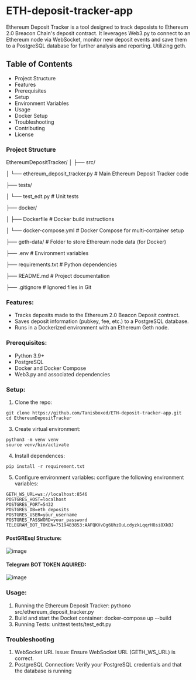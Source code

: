 # ETH-deposit-tracker-app
Ethereum Deposit Tracker is a tool designed to track deposists to Ethereum 2.0 Breacon Chain's deposit contract. It leverages Web3.py to connect to an Ethereum node via WebSocket, monitor new deposit events and save them to a PostgreSQL database for further analysis and reporting. Utilizing geth.

## Table of Contents
- Project Structure
- Features
- Prerequisites
- Setup
- Environment Variables
- Usage
- Docker Setup
- Troubleshooting
- Contributing
- License

### Project Structure

EthereumDepositTracker/
│
├── src/

│   └── ethereum_deposit_tracker.py    # Main Ethereum Deposit Tracker code

├── tests/

│   └── test_edt.py # Unit tests

├── docker/

│   ├── Dockerfile                     # Docker build instructions

│   └── docker-compose.yml              # Docker Compose for multi-container setup

├── geth-data/                         # Folder to store Ethereum node data (for Docker)

├── .env                               # Environment variables

├── requirements.txt                    # Python dependencies

├── README.md                          # Project documentation

├── .gitignore                          # Ignored files in Git


### Features:
- Tracks deposits made to the Ethereum 2.0 Beacon Deposit contract.
- Saves deposit information (pubkey, fee, etc.) to a PostgreSQL database.
- Runs in a Dockerized environment with an Ethereum Geth node.

### Prerequisites:
- Python 3.9+
- PostgreSQL
- Docker and Docker Compose
- Web3.py and associated dependencies

### Setup:
1. Clone the repo:
```
git clone https://github.com/Tanisboxed/ETH-deposit-tracker-app.git
cd EthereumDepositTracker
```

3. Create virtual environment:
```
python3 -m venv venv
source venv/bin/activate
```

4. Install dependences:
```
pip install -r requirement.txt
```

5. Configure environment variables:
   configure the following environment variables:
```
GETH_WS_URL=ws://localhost:8546
POSTGRES_HOST=localhost
POSTGRES_PORT=5432
POSTGRES_DB=eth_deposits
POSTGRES_USER=your_username
POSTGRES_PASSWORD=your_password
TELEGRAM_BOT_TOKEN=7519483853:AAFQKVvOg6UhzOuLcdyzkLqqrH8si8XkBJ
```

#### PostGREsql Structure: 
![image](https://github.com/user-attachments/assets/71eede92-62f2-4bbf-95c0-76916d230b1b)

#### Telegram BOT TOKEN AQUIRED:
![image](https://github.com/user-attachments/assets/d43d31be-bb8c-4f51-81df-e42fbd23a093)

### Usage:
1. Running the Ethereum Deposit Tracker: pythono src/ethereum_deposit_tracker.py
2. Build and start the Docket container: docker-compose up --build
3. Running Tests: unittest tests/test_edt.py

### Troubleshooting
1. WebSocket URL Issue: Ensure WebSocket URL (GETH_WS_URL) is correct.
2. PostgreSQL Connection: Verify your PostgreSQL credentials and that the database is running

